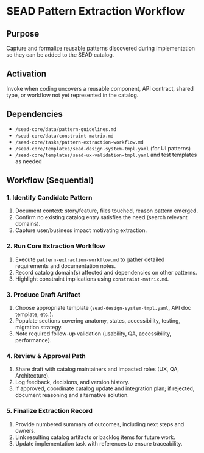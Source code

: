 <!-- Powered by SEAD-METHOD™ Core -->

# SEAD Pattern Extraction Workflow

## Purpose
Capture and formalize reusable patterns discovered during implementation so they can be added to the SEAD catalog.

## Activation
Invoke when coding uncovers a reusable component, API contract, shared type, or workflow not yet represented in the catalog.

## Dependencies
- `/sead-core/data/pattern-guidelines.md`
- `/sead-core/data/constraint-matrix.md`
- `/sead-core/tasks/pattern-extraction-workflow.md`
- `/sead-core/templates/sead-design-system-tmpl.yaml` (for UI patterns)
- `/sead-core/templates/sead-ux-validation-tmpl.yaml` and test templates as needed

## Workflow (Sequential)

### 1. Identify Candidate Pattern
1. Document context: story/feature, files touched, reason pattern emerged.
2. Confirm no existing catalog entry satisfies the need (search relevant domains).
3. Capture user/business impact motivating extraction.

### 2. Run Core Extraction Workflow
1. Execute `pattern-extraction-workflow.md` to gather detailed requirements and documentation notes.
2. Record catalog domain(s) affected and dependencies on other patterns.
3. Highlight constraint implications using `constraint-matrix.md`.

### 3. Produce Draft Artifact
1. Choose appropriate template (`sead-design-system-tmpl.yaml`, API doc template, etc.).
2. Populate sections covering anatomy, states, accessibility, testing, migration strategy.
3. Note required follow-up validation (usability, QA, accessibility, performance).

### 4. Review & Approval Path
1. Share draft with catalog maintainers and impacted roles (UX, QA, Architecture).
2. Log feedback, decisions, and version history.
3. If approved, coordinate catalog update and integration plan; if rejected, document reasoning and alternative solution.

### 5. Finalize Extraction Record
1. Provide numbered summary of outcomes, including next steps and owners.
2. Link resulting catalog artifacts or backlog items for future work.
3. Update implementation task with references to ensure traceability.
